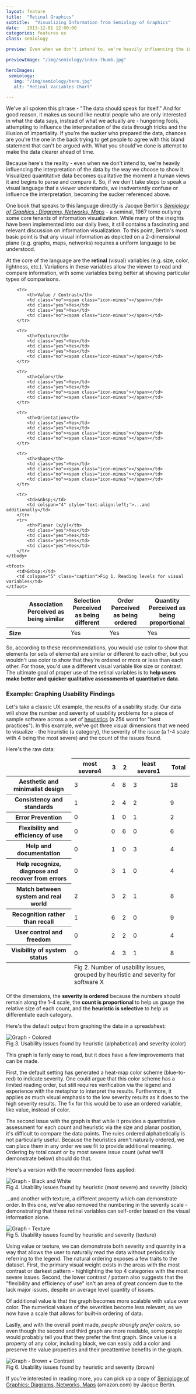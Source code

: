 ```yaml
---
layout: feature
title:  "Retinal Graphics"
subtitle:  "Visualizing Information from Semiology of Graphics"
date:   2013-12-01 12:00:00
categories: features ux
class: semiology

preview: Even when we don't intend to, we're heavily influencing the interpretation of information by the way we choose to show it.  Jacque Bertin covered a basic language to visualizing information in his 1967 tome Semiology of Graphics.  The examination of the core of the language - the retinal variables - is still relevant today...

previewImage: "/img/semiology/index-thumb.jpg"

heroImages:
 semiology:
   img: "/img/semiology/hero.jpg"
   alt: "Retinal Variables Chart"

---
```

We've all spoken this phrase - "The data should speak for itself."  And for good reason, it makes us sound like neutral people who are only interested in what the data says, instead of what we actually are - hungering fools, attempting to influence the interpretation of the data through tricks and the illusion of impartiality.  If you're the sucker who prepared the data, chances are you're the one in the back trying to get people to agree with this bland statement that can't be argued with.  What you should've done is attempt to make the data clearer ahead of time.

Because here's the reality - even when we don't intend to, we're heavily influencing the interpretation of the data by the way we choose to show it.  Visualized quantitative data becomes qualitative the moment a human views it and begins to parse and compare it. So, if we don't take steps to speak a visual language that a viewer understands, we inadvertently confuse or influence the interpretation, becoming the sucker referenced above.

One book that speaks to this language directly is Jacque Bertin's *[Semiology of Graphics : Diagrams, Networks, Maps](http://www.amazon.com/Semiology-Graphics-Diagrams-Networks-Maps/dp/1589482611)* - a seminal, 1967 tome outlying some core tenants of information visualization.  While many of the insights have been implemented into our daily lives, it still contains a fascinating and relevant discussion on information visualization.  To this point, Bertin's most basic point is that any visual information as depicted on a 2-dimensional plane (e.g. graphs, maps, networks) requires a uniform language to be understood.

At the core of the language are the **retinal** (visual) variables (e.g. size, color, lightness, etc.).  Variations in these variables allow the viewer to read and compare information, with some variables being better at showing particular types of comparisons.

<div class="content-element">
<table class="semiology" style='max-width: 550px;'>
	<thead>
	<tr>
		<th class="empty">&nbsp;</th>
		<th>Association <span>Perceived as being similar</span></th>
		<th>Selection <span>Perceived as being different</span></th>
		<th>Order <span>Perceived as being ordered</span></th>
		<th>Quantity <span>Perceived as being proportional</span></th>
	</tr>
	</thead>
	<tbody>
		<tr>
			<th>Size</th>
			<td class="no"><span class="icon-minus"></span></td>
			<td class="yes">Yes</td>
			<td class="yes">Yes</td>
			<td class="yes">Yes</td>
		</tr>

		<tr>
			<th>Value / Contrast</th>
			<td class="no"><span class="icon-minus"></span></td>
			<td class="yes">Yes</td>
			<td class="yes">Yes</td>
			<td class="no"><span class="icon-minus"></span></td>
		</tr>

		<tr>
			<th>Texture</th>
			<td class="yes">Yes</td>
			<td class="yes">Yes</td>
			<td class="yes">Yes</td>
			<td class="no"><span class="icon-minus"></span></td>
		</tr>

		<tr>
			<th>Color</th>
			<td class="yes">Yes</td>
			<td class="yes">Yes</td>
			<td class="no"><span class="icon-minus"></span></td>
			<td class="no"><span class="icon-minus"></span></td>
		</tr>

		<tr>
			<th>Orientation</th>
			<td class="yes">Yes</td>
			<td class="yes">Yes</td>
			<td class="no"><span class="icon-minus"></span></td>
			<td class="no"><span class="icon-minus"></span></td>
		</tr>

		<tr>
			<th>Shape</th>
			<td class="yes">Yes</td>
			<td class="no"><span class="icon-minus"></span></td>
			<td class="no"><span class="icon-minus"></span></td>
			<td class="no"><span class="icon-minus"></span></td>
		</tr>

		<tr>
			<td>&nbsp;</td>
			<td colspan="4" style='text-align:left;'>...and additionally</td>
		</tr>
		<tr>
			<th>Planar (x/y)</th>
			<td class="yes">Yes</td>
			<td class="yes">Yes</td>
			<td class="yes">Yes</td>
			<td class="yes">Yes</td>
		</tr>
	</tbody>

	<tfoot>
		<td>&nbsp;</td>
		<td colspan="5" class="caption">Fig 1. Reading levels for visual variables</td>
	</tfoot>

</table>
</div>

So, according to these recommendations, you would use color to show that elements (or sets of elements) are similar or different to each other, but you wouldn't use color to show that they're ordered or more or less than each other.  For those, you'd use a different visual variable like size or contrast.  The ultimate goal of proper use of the retinal variables is to **help users make better and quicker qualitative assessments of quantitative data**.  

### Example: Graphing Usability Findings
Let's take a classic UX example, the results of a usability study.  Our data will show the number and severity of usability problems for a piece of sample software across a set of [heuristics](http://www.nngroup.com/articles/ten-usability-heuristics/) (a 25¢ word for "best practices").  In this example, we've got three visual dimensions that we need to visualize - the heuristic (a category), the severity of the issue (a 1-4 scale with 4 being the most severe) and the count of the issues found.

Here's the raw data:

<div class="content-element">
<table class="semiology chart" style='max-width: 550px;'>
	<thead>
		<tr>
			<td>&nbsp;</td>
			<th><span>most severe</span>4</th>
			<th>3</th>
			<th>2</th>
			<th><span>least severe</span>1</th>
			<th>Total</th>
		</tr>
	</thead>
	<tbody>
		<tr><th>Aesthetic and minimalist design</th><td>3</td><td>4</td><td>8</td><td>3</td><td>18</td></tr>
		<tr><th>Consistency and standards</th><td>1</td><td>2</td><td>4</td><td>2</td><td>9</td></tr>
		<tr><th>Error Prevention</th><td>0</td><td>1</td><td>0</td><td>1</td><td>2</td></tr>
		<tr><th>Flexibility and efficiency of use</th><td>0</td><td>0</td><td>6</td><td>0</td><td>6</td></tr>
		<tr><th>Help and documentation</th><td>0</td><td>1</td><td>0</td><td>3</td><td>4</td></tr>
		<tr><th>Help recognize, diagnose and recover from errors</th><td>0</td><td>3</td><td>1</td><td>0</td><td>4</td></tr>
		<tr><th>Match between system and real world</th><td>2</td><td>3</td><td>2</td><td>1</td><td>8</td></tr>
		<tr><th>Recognition rather than recall</th><td>1</td><td>6</td><td>2</td><td>0</td><td>9</td></tr>
		<tr><th>User control and freedom</th><td>0</td><td>2</td><td>2</td><td>0</td><td>4</td></tr>
		<tr><th>Visibility of system status</th><td>0</td><td>4</td><td>3</td><td>1</td><td>8</td></tr>
	</tbody>
	<tfoot>
		<td>&nbsp;</td>
		<td colspan="5" class="caption">Fig 2. Number of usability issues, grouped by heuristic and severity for software X</td>
	</tfoot>
</table>
</div>

Of the dimensions, the __severity is ordered__ because the numbers should remain along the 1-4 scale, the __count is proportional__ to help us gauge the relative size of each count, and the __heuristic is selective__ to help us differentiate each category.

Here's the default output from graphing the data in a spreadsheet:

<div class="semiology aside">
	<img src="/img/semiology/color-graph.png" alt="Graph - Colored">
	<div class="caption content-element">Fig 3. Usability issues found by heuristic (alphabetical) and severity (color)</div>
</div>

This graph is fairly easy to read, but it does have a few improvements that can be made.

First, the default setting has generated a heat-map color scheme (blue-to-red) to indicate severity.  One could argue that this color scheme has a limited reading order, but still requires verification via the legend and experience with the metaphor to interpret the results.  Furthermore, it applies as much visual emphasis to the low severity results as it does to the high severity results.  The fix for this would be to use an ordered variable, like value, instead of color.

The second issue with the graph is that while it provides a quantitative assessment for each count and heuristic via the size and planar position, it's difficult to compare the data points.  The rules ordered alphabetically is not particularly useful.  Because the heuristics aren't naturally ordered, we can place them in any order we see fit to provide additional meaning.  Ordering by total count or by most severe issue count (what we'll demonstrate below) should do that.

Here's a version with the recommended fixes applied:

<div class="semiology aside">
	<img src="/img/semiology/bw-graph.png" alt="Graph - Black and White">
	<div class="caption content-element">Fig 4. Usability issues found by heuristic (most severe) and severity (black)</div>
</div>

...and another with texture, a different property which can demonstrate order.  In this one, we've also removed the numbering in the severity scale - demonstrating that these retinal variables can self-order based on the visual information alone.

<div class="semiology aside">
	<img src="/img/semiology/texture-graph.png" alt="Graph - Texture">
	<div class="caption content-element">Fig 5. Usability issues found by heuristic and severity (texture)</div>
</div>

Using value or texture, we can demonstrate both severity and quantity in a way that allows the user to naturally read the data without periodically referring to the legend.  The natural ordering exposes a few traits to the dataset.  First, the primary visual weight exists in the areas with the most contrast or darkest pattern - highlighting the top 4 categories with the most severe issues.  Second, the lower contrast / pattern also suggests that the "flexibility and efficiency of use" isn't an area of great concern due to the lack major issues, despite an average level quantity of issues.

Of additional value is that the graph becomes more scalable with value over color.  The numerical values of the severities become less relevant, as we now have a scale that allows for built-in ordering of data.

Lastly, and with the overall point made, *people strongly prefer colors*, so even though the second and third graph are more readable, some people would probably tell you that they prefer the first graph.  Since value is a property of any color, including black, we can easily add a color and preserve the value properties and their preattentive benefits in the graph.

<div class="semiology aside">
	<img src="/img/semiology/brown-graph.png" alt="Graph - Brown + Contrast">
	<div class="caption content-element">Fig 6. Usability issues found by heuristic and severity (brown)</div>
</div>

If you're interested in reading more, you can pick up a copy of [Semiology of Graphics: Diagrams, Networks, Maps](http://www.amazon.com/Semiology-Graphics-Diagrams-Networks-Maps/dp/1589482611) (amazon.com) by Jacque Bertin.